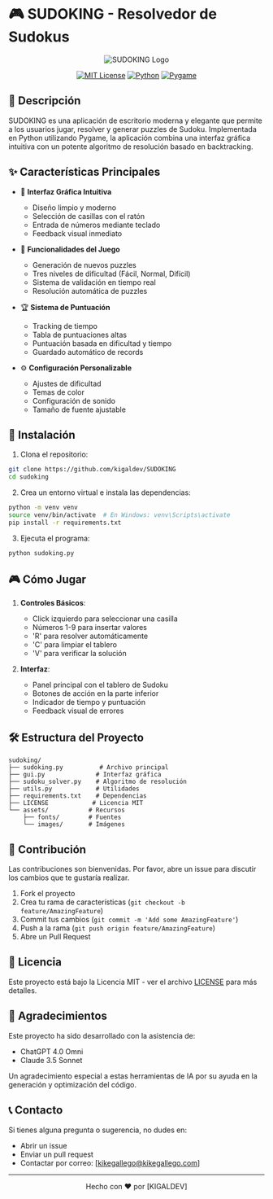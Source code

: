 # 🎮 SUDOKING - Resolvedor de Sudokus

<div align="center">

![SUDOKING Logo](assets/images/logo.png)

[![MIT License](https://img.shields.io/badge/License-MIT-green.svg)](https://choosealicense.com/licenses/mit/)
[![Python](https://img.shields.io/badge/Python-3.7+-blue.svg)](https://www.python.org/downloads/)
[![Pygame](https://img.shields.io/badge/Pygame-2.5.2-yellow.svg)](https://www.pygame.org/)

</div>

## 📝 Descripción

SUDOKING es una aplicación de escritorio moderna y elegante que permite a los usuarios jugar, resolver y generar puzzles de Sudoku. Implementada en Python utilizando Pygame, la aplicación combina una interfaz gráfica intuitiva con un potente algoritmo de resolución basado en backtracking.

## ✨ Características Principales

- 🎯 **Interfaz Gráfica Intuitiva**
  - Diseño limpio y moderno
  - Selección de casillas con el ratón
  - Entrada de números mediante teclado
  - Feedback visual inmediato

- 🎲 **Funcionalidades del Juego**
  - Generación de nuevos puzzles
  - Tres niveles de dificultad (Fácil, Normal, Difícil)
  - Sistema de validación en tiempo real
  - Resolución automática de puzzles

- 🏆 **Sistema de Puntuación**
  - Tracking de tiempo
  - Tabla de puntuaciones altas
  - Puntuación basada en dificultad y tiempo
  - Guardado automático de records

- ⚙️ **Configuración Personalizable**
  - Ajustes de dificultad
  - Temas de color
  - Configuración de sonido
  - Tamaño de fuente ajustable

## 🚀 Instalación

1. Clona el repositorio:
```bash
git clone https://github.com/kigaldev/SUDOKING
cd sudoking
```

2. Crea un entorno virtual e instala las dependencias:
```bash
python -m venv venv
source venv/bin/activate  # En Windows: venv\Scripts\activate
pip install -r requirements.txt
```

3. Ejecuta el programa:
```bash
python sudoking.py
```

## 🎮 Cómo Jugar

1. **Controles Básicos**:
   - Click izquierdo para seleccionar una casilla
   - Números 1-9 para insertar valores
   - 'R' para resolver automáticamente
   - 'C' para limpiar el tablero
   - 'V' para verificar la solución

2. **Interfaz**:
   - Panel principal con el tablero de Sudoku
   - Botones de acción en la parte inferior
   - Indicador de tiempo y puntuación
   - Feedback visual de errores

## 🛠️ Estructura del Proyecto

```
sudoking/
├── sudoking.py          # Archivo principal
├── gui.py              # Interfaz gráfica
├── sudoku_solver.py    # Algoritmo de resolución
├── utils.py            # Utilidades
├── requirements.txt    # Dependencias
├── LICENSE            # Licencia MIT
└── assets/           # Recursos
    ├── fonts/        # Fuentes
    └── images/       # Imágenes
```

## 🤝 Contribución

Las contribuciones son bienvenidas. Por favor, abre un issue para discutir los cambios que te gustaría realizar.

1. Fork el proyecto
2. Crea tu rama de características (`git checkout -b feature/AmazingFeature`)
3. Commit tus cambios (`git commit -m 'Add some AmazingFeature'`)
4. Push a la rama (`git push origin feature/AmazingFeature`)
5. Abre un Pull Request

## 📜 Licencia

Este proyecto está bajo la Licencia MIT - ver el archivo [LICENSE](LICENSE) para más detalles.

## 🙏 Agradecimientos

Este proyecto ha sido desarrollado con la asistencia de:
- ChatGPT 4.0 Omni
- Claude 3.5 Sonnet

Un agradecimiento especial a estas herramientas de IA por su ayuda en la generación y optimización del código.

## 📞 Contacto

Si tienes alguna pregunta o sugerencia, no dudes en:
- Abrir un issue
- Enviar un pull request
- Contactar por correo: [kikegallego@kikegallego.com]

---
<div align="center">
Hecho con ❤️ por [KIGALDEV]

</div>
